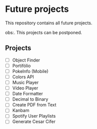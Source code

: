 # Future projects

<p>This repository contains all future projects.</p>
<p>obs:. This projects can be postponed.</p>


## Projects
- [ ] Object Finder
- [ ] Portifólio
- [ ] PokeInfo (Mobile)
- [ ] Colors API
- [ ] Music Player
- [ ] Vídeo Player
- [ ] Date Formatter
- [ ] Decimal to Binary
- [ ] Create PDF from Text
- [ ] Kanbam
- [ ] Spotify User Playlists
- [ ] Generate Cesar Cifer
